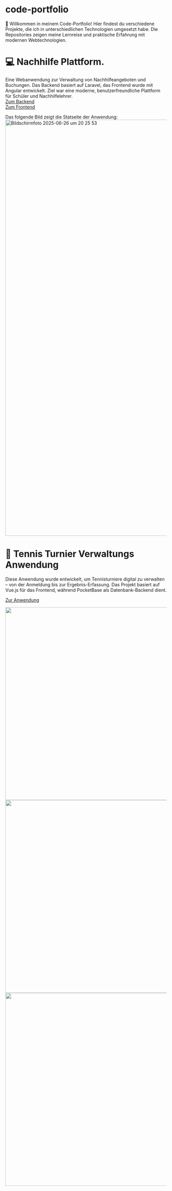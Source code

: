 # code-portfolio

👋 Willkommen in meinem Code-Portfolio!
Hier findest du verschiedene Projekte, die ich in unterschiedlichen Technologien umgesetzt habe. Die Repositories zeigen meine Lernreise und praktische Erfahrung mit modernen Webtechnologien.

# 💻 Nachhilfe Plattform.
Eine Webanwendung zur Verwaltung von Nachhilfeangeboten und Buchungen. Das Backend basiert auf Laravel, das Frontend wurde mit Angular entwickelt. Ziel war eine moderne, benutzerfreundliche Plattform für Schüler und Nachhilfelehrer.  
[Zum Backend](https://github.com/kloihoferL/code-portfolio/tree/main/nachhilfeService)  
[Zum Frontend](https://github.com/kloihoferL/code-portfolio/tree/main/angular_nachhilfe_plattform/nachhilfeService)

Das folgende Bild zeigt die Statseite der Anwendung:  
<img width="1295" alt="Bildschirmfoto 2025-06-26 um 20 25 53" src="https://github.com/user-attachments/assets/55236180-6f68-4eca-8a4a-18b190b2c931" />


# 🎾 Tennis Turnier Verwaltungs Anwendung
Diese Anwendung wurde entwickelt, um Tennisturniere digital zu verwalten – von der Anmeldung bis zur Ergebnis-Erfassung. Das Projekt basiert auf Vue.js für das Frontend, während PocketBase als Datenbank-Backend dient.

[Zur Anwendung](https://github.com/kloihoferL/code-portfolio/tree/main/Vue_Tennisturniererfassung)

<img src="https://github.com/user-attachments/assets/cf5e0c87-15cc-4cdb-a61b-d891f3aeaa75" width="600" />

<img src="https://github.com/user-attachments/assets/bdc8082e-d35f-4f86-b927-a6e4eb0d402f" width="600" />

<img src="https://github.com/user-attachments/assets/cf957ebd-d1cf-4d54-a301-c542b8df87a8" width="600" />
